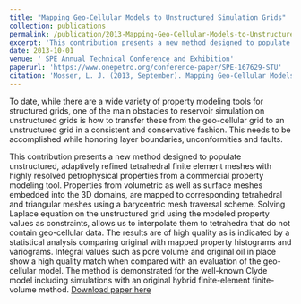 ```yaml
---
title: "Mapping Geo-Cellular Models to Unstructured Simulation Grids"
collection: publications
permalink: /publication/2013-Mapping-Geo-Cellular-Models-to-Unstructured-Simulation-Grids
excerpt: 'This contribution presents a new method designed to populate unstructured, adaptively refined tetrahedral finite element meshes with highly resolved petrophysical properties from a commercial property modeling tool.'
date: 2013-10-01
venue: ' SPE Annual Technical Conference and Exhibition'
paperurl: 'https://www.onepetro.org/conference-paper/SPE-167629-STU'
citation: 'Mosser, L. J. (2013, September). Mapping Geo-Cellular Models to Unstructured Simulation Grids. In SPE Annual Technical Conference and Exhibition. Society of Petroleum Engineers.'
---
```

To date, while there are a wide variety of property modeling tools for structured grids, one of the main obstacles to reservoir simulation on unstructured grids is how to transfer these from the geo-cellular grid to an unstructured grid in a consistent and conservative fashion. This needs to be accomplished while honoring layer boundaries, unconformities and faults.

This contribution presents a new method designed to populate unstructured, adaptively refined tetrahedral finite element meshes with highly resolved petrophysical properties from a commercial property modeling tool. Properties from volumetric as well as surface meshes embedded into the 3D domains, are mapped to corresponding tetrahedral and triangular meshes using a barycentric mesh traversal scheme. Solving Laplace equation on the unstructured grid using the modeled property values as constraints, allows us to interpolate them to tetrahedra that do not contain geo-cellular data. The results are of high quality as is indicated by a statistical analysis comparing original with mapped property histograms and variograms. Integral values such as pore volume and original oil in place show a high quality match when compared with an evaluation of the geo-cellular model. The method is demonstrated for the well-known Clyde model including simulations with an original hybrid finite-element finite-volume method.
[Download paper here](https://www.onepetro.org/conference-paper/SPE-167629-STU)